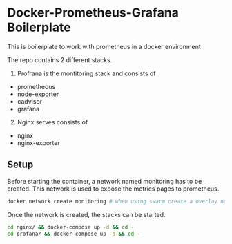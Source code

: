 # Docker-Prometheus-Grafana Boilerplate

This is boilerplate to work with prometheus in a docker environment

The repo contains 2 different stacks.

1. Profrana is the montitoring stack and consists of
  - prometheous
  - node-exporter
  - cadvisor
  - grafana
2. Nginx serves consists of
  - nginx
  - nginx-exporter

## Setup


Before starting the container, a network named monitoring has to be created. This network is used to expose the metrics pages to prometheus.

```bash
docker network create monitoring # when using swarm create a overlay network with --driver overlay
```

Once the network is created, the stacks can be started.

```bash
cd nginx/ && docker-compose up -d && cd -
cd profana/ && docker-compose up -d && cd -
```